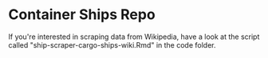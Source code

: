 # Container Ships Repo

If you're interested in scraping data from Wikipedia, have a look at the script called "ship-scraper-cargo-ships-wiki.Rmd" in the code folder.
